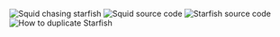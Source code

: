 
![Squid chasing starfish]()
![Squid source code]()
![Starfish source code]()
![How to duplicate Starfish]()
